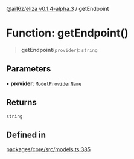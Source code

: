 [@ai16z/eliza v0.1.4-alpha.3](../index.md) / getEndpoint

# Function: getEndpoint()

> **getEndpoint**(`provider`): `string`

## Parameters

• **provider**: [`ModelProviderName`](../enumerations/ModelProviderName.md)

## Returns

`string`

## Defined in

[packages/core/src/models.ts:385](https://github.com/Jashiel-Star/ai-agent-elizafw/blob/main/packages/core/src/models.ts#L385)
